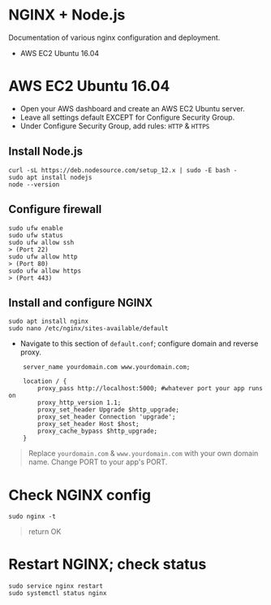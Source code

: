 # NGINX + Node.js
Documentation of various nginx configuration and deployment.
- AWS EC2 Ubuntu 16.04

# AWS EC2 Ubuntu 16.04
- Open your AWS dashboard and create an AWS EC2 Ubuntu server.
- Leave all settings default EXCEPT for Configure Security Group.
- Under Configure Security Group, add rules: `HTTP` & `HTTPS`

## Install Node.js
```
curl -sL https://deb.nodesource.com/setup_12.x | sudo -E bash -
sudo apt install nodejs
node --version
```
## Configure firewall
```
sudo ufw enable
sudo ufw status
sudo ufw allow ssh
> (Port 22)
sudo ufw allow http
> (Port 80)
sudo ufw allow https
> (Port 443)
```
## Install and configure NGINX
```
sudo apt install nginx
sudo nano /etc/nginx/sites-available/default
```
- Navigate to this section of `default.conf`; configure domain and reverse proxy.
```
    server_name yourdomain.com www.yourdomain.com;

    location / {
        proxy_pass http://localhost:5000; #whatever port your app runs on
        proxy_http_version 1.1;
        proxy_set_header Upgrade $http_upgrade;
        proxy_set_header Connection 'upgrade';
        proxy_set_header Host $host;
        proxy_cache_bypass $http_upgrade;
    }
```
> Replace `yourdomain.com` & `www.yourdomain.com` with your own domain name. Change PORT to your app's PORT.

# Check NGINX config
`sudo nginx -t`
> return OK

# Restart NGINX; check status
```
sudo service nginx restart
sudo systemctl status nginx
```

